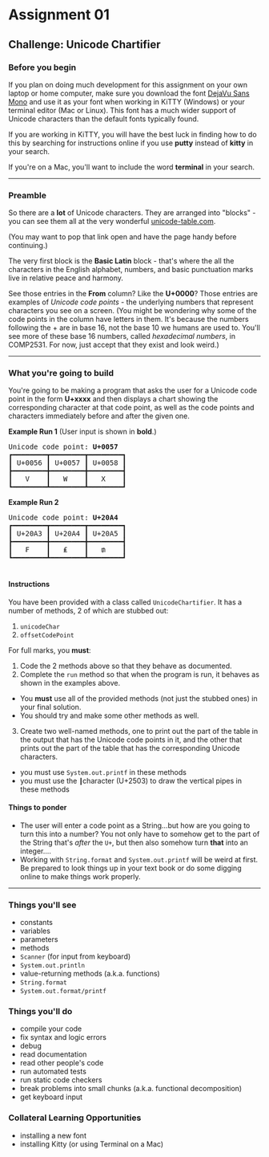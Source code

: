 # Assignment 01

## Challenge: Unicode Chartifier

### Before you begin

If you plan on doing much development for this assignment on your own laptop or home computer, make sure you download the font [DejaVu Sans Mono](https://www.fontsquirrel.com/fonts/dejavu-sans-mono) and use it as your font when working in KiTTY (Windows) or your terminal editor (Mac or Linux). This font has a much wider support of Unicode characters than the default fonts typically found.

If you are working in KiTTY, you will have the best luck in finding how to do this by searching for instructions online if you use **putty** instead of **kitty** in your search.

If you're on a Mac, you'll want to include the word **terminal** in your search.

---

### Preamble

So there are a **lot** of Unicode characters. They are arranged into "blocks" - you can see them all at the very wonderful [unicode-table.com](https://www.fileformat.info/info/unicode/block/index.htm).

(You may want to pop that link open and have the page handy before continuing.)

The very first block is the **Basic Latin** block - that's where the all the characters in the English alphabet, numbers, and basic punctuation marks live in relative peace and harmony.

See those entries in the **From** column? Like the **U+0000**? Those entries are examples of _Unicode code points_ - the underlying numbers that represent characters you see on a screen. (You might be wondering why some of the code points in the column have letters in them. It's because the numbers following the + are in base 16, not the base 10 we humans are used to. You'll see more of these base 16 numbers, called _hexadecimal numbers_, in COMP2531. For now, just accept that they exist and look weird.)

---

### What you're going to build

You're going to be making a program that asks the user for a Unicode code point in the form **U+xxxx** and then displays a chart showing the corresponding character at that code point, as well as the code points and characters immediately before and after the given one.

**Example Run 1**
(User input is shown in **bold**.)

<pre>
Unicode code point: <b>U+0057</b>
┏━━━━━━━━┳━━━━━━━━┳━━━━━━━━┓
┃ U+0056 ┃ U+0057 ┃ U+0058 ┃
┣━━━━━━━━╋━━━━━━━━╋━━━━━━━━┫
┃   V    ┃   W    ┃   X    ┃
┗━━━━━━━━┻━━━━━━━━┻━━━━━━━━┛
</pre>

**Example Run 2**

<pre>
Unicode code point: <b>U+20A4</b>
┏━━━━━━━━┳━━━━━━━━┳━━━━━━━━┓
┃ U+20A3 ┃ U+20A4 ┃ U+20A5 ┃
┣━━━━━━━━╋━━━━━━━━╋━━━━━━━━┫
┃   ₣    ┃   ₤    ┃   ₥    ┃
┗━━━━━━━━┻━━━━━━━━┻━━━━━━━━┛
 </pre>

#### Instructions

You have been provided with a class called `UnicodeChartifier`. It has a number of methods, 2 of which are stubbed out:

1.  `unicodeChar`
2.  `offsetCodePoint`

For full marks, you **must**:

1.  Code the 2 methods above so that they behave as documented.
2.  Complete the `run` method so that when the program is run, it behaves as shown in the examples above.

- You **must** use all of the provided methods (not just the stubbed ones) in your final solution.
- You should try and make some other methods as well.

3.  Create two well-named methods, one to print out the part of the table in the output that has the Unicode code points in it, and the other that prints out the part of the table that has the corresponding Unicode characters.

- you must use `System.out.printf` in these methods
- you must use the `┃`character (U+2503) to draw the vertical pipes in these methods

#### Things to ponder

- The user will enter a code point as a String...but how are you going to turn this into a number? You not only have to somehow get to the part of the String that's _after_ the `U+`, but then also somehow turn **that** into an integer....
- Working with `String.format` and `System.out.printf` will be weird at first. Be prepared to look things up in your text book or do some digging online to make things work properly.

---

### Things you'll see

- constants
- variables
- parameters
- methods
- `Scanner` (for input from keyboard)
- `System.out.println`
- value-returning methods (a.k.a. functions)
- `String.format`
- `System.out.format/printf`

### Things you'll do

- compile your code
- fix syntax and logic errors
- debug
- read documentation
- read other people's code
- run automated tests
- run static code checkers
- break problems into small chunks (a.k.a. functional decomposition)
- get keyboard input

### Collateral Learning Opportunities

- installing a new font
- installing Kitty (or using Terminal on a Mac)
